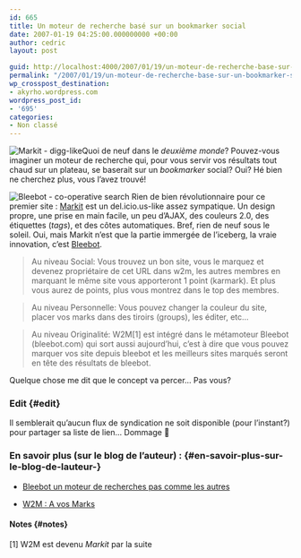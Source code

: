 ```yaml
---
id: 665
title: Un moteur de recherche basé sur un bookmarker social
date: 2007-01-19 04:25:00.000000000 +00:00
author: cedric
layout: post

guid: http://localhost:4000/2007/01/19/un-moteur-de-recherche-base-sur-un-bookmarker-social.html
permalink: "/2007/01/19/un-moteur-de-recherche-base-sur-un-bookmarker-social/"
wp_crosspost_destination:
- akyrho.wordpress.com
wordpress_post_id:
- '695'
categories:
- Non classé
---
```

![Markit - digg-like](/images/images/markit.gif)Quoi de neuf dans le _deuxième monde_? Pouvez-vous imaginer un moteur de recherche qui, pour vous servir vos résultats tout chaud sur un plateau, se baserait sur un _bookmarker_ social? Oui? Hé bien ne cherchez plus, vous l’avez trouvé!

![Bleebot - co-operative search](/images/images/bleebot.png) Rien de bien révolutionnaire pour ce premier site : [Markit](http://markit.bleebot.com/) est un del.icio.us-like assez sympatique. Un design propre, une prise en main facile, un peu d’AJAX, des couleurs 2.0, des étiquettes (_tags_), et des côtes automatiques. Bref, rien de neuf sous le soleil. Oui, mais Markit n’est que la partie immergée de l’iceberg, la vraie innovation, c’est [Bleebot](http://www.bleebot.com).

> Au niveau Social: Vous trouvez un bon site, vous le marquez et devenez propriétaire de cet URL dans w2m, les autres membres en marquant le même site vous apporteront 1 point (karmark). Et plus vous aurez de points, plus vous montrez dans le top des membres.

> Au niveau Personnelle: Vous pouvez changer la couleur du site, placer vos marks dans des tiroirs (groups), les éditer, etc&#8230;

> Au niveau Originalité: W2M[1] est intégré dans le métamoteur Bleebot (bleebot.com) qui sort aussi aujourd&rsquo;hui, c&rsquo;est à dire que vous pouvez marquer vos site depuis bleebot et les meilleurs sites marqués seront en tête des résultats de bleebot.

Quelque chose me dit que le concept va percer… Pas vous?

### Edit {#edit}

Il semblerait qu’aucun flux de syndication ne soit disponible (pour l’instant?) pour partager sa liste de lien… Dommage 🙁

### En savoir plus (sur le blog de l’auteur) : {#en-savoir-plus-sur-le-blog-de-lauteur-}

  * [Bleebot un moteur de recherches pas comme les autres](http://bleebot.com/blog/index.php/2007/01/01/26-bleebot-un-moteur-de-recherches-pas-comme-les-autres)

  * [W2M : A vos Marks](http://bleebot.com/blog/index.php/2006/12/31/25-w2m-a-vos-marks)

#### Notes {#notes}

[1] W2M est devenu _Markit_ par la suite